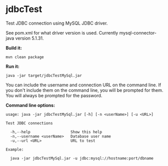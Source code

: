 # jdbcTest
Test JDBC connection using MySQL JDBC driver.

See pom.xml for what driver version is used. Currently mysql-connector-java version 5.1.31.

**Build it:** 

```shell
mvn clean package
```

**Run it:**

```shell
java -jar target/jdbcTestMySql.jar
```

You can include the username and connection URL on the command line. If you don't include them on the command line, you will be prompted for them. You will always be prompted for the password. 

**Command line options:**

```
usage: java -jar jdbcTestMySql.jar [-h] [-n <userName>] [-u <URL>]

Test JDBC connections

  -h,--help                  Show this help
  -n,--username <userName>   Database user name
  -u,--url <URL>             URL to test

Example:

  java -jar jdbcTestMySql.jar -u jdbc:mysql://hostname:port/dbname
```

